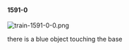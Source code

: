 #### 1591-0
![train-1591-0-0.png](https://github.com/lil-lab/nlvr/raw/master/nlvr/train/images/51/train-1591-0-0.png "train-1591-0-0.png")

there is a blue object touching the base